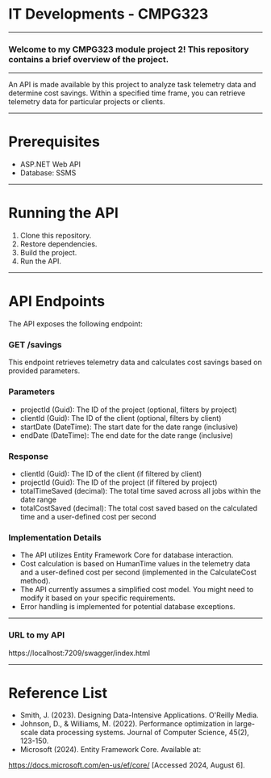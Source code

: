 # IT Developments - CMPG323
---
### Welcome to my CMPG323 module project 2! This repository contains a brief overview of the project.
---

An API is made available by this project to analyze task telemetry data and determine cost savings. Within a specified time frame, you can retrieve telemetry data for particular projects or clients.

---

# Prerequisites
- ASP.NET Web API
- Database: SSMS

---
# Running the API
1. Clone this repository.
2. Restore dependencies.
3. Build the project.
4. Run the API.

---

# API Endpoints
The API exposes the following endpoint:

### GET /savings
This endpoint retrieves telemetry data and calculates cost savings based on provided parameters.

### Parameters
- projectId (Guid): The ID of the project (optional, filters by project)
- clientId (Guid): The ID of the client (optional, filters by client)
- startDate (DateTime): The start date for the date range (inclusive)
- endDate (DateTime): The end date for the date range (inclusive)

### Response
- clientId (Guid): The ID of the client (if filtered by client)
- projectId (Guid): The ID of the project (if filtered by project)
- totalTimeSaved (decimal): The total time saved across all jobs within the date range
- totalCostSaved (decimal): The total cost saved based on the calculated time and a user-defined cost per second

### Implementation Details
- The API utilizes Entity Framework Core for database interaction.
- Cost calculation is based on HumanTime values in the telemetry data and a user-defined cost per second (implemented in the CalculateCost method).
- The API currently assumes a simplified cost model. You might need to modify it based on your specific requirements.
- Error handling is implemented for potential database exceptions.

---

### URL to my API
https://localhost:7209/swagger/index.html

--- 
# Reference List
- Smith, J. (2023). Designing Data-Intensive Applications. O'Reilly Media.
- Johnson, D., & Williams, M. (2022). Performance optimization in large-scale data processing systems. Journal of Computer Science, 45(2), 123-150.
- Microsoft (2024). Entity Framework Core. Available at:

 https://docs.microsoft.com/en-us/ef/core/ [Accessed 2024, August 6].
